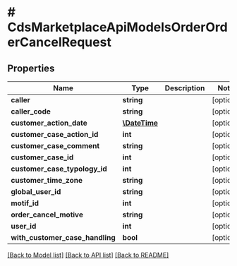 # # CdsMarketplaceApiModelsOrderOrderCancelRequest

## Properties

Name | Type | Description | Notes
------------ | ------------- | ------------- | -------------
**caller** | **string** |  | [optional]
**caller_code** | **string** |  | [optional]
**customer_action_date** | [**\DateTime**](\DateTime.md) |  | [optional]
**customer_case_action_id** | **int** |  | [optional]
**customer_case_comment** | **string** |  | [optional]
**customer_case_id** | **int** |  | [optional]
**customer_case_typology_id** | **int** |  | [optional]
**customer_time_zone** | **string** |  | [optional]
**global_user_id** | **string** |  | [optional]
**motif_id** | **int** |  | [optional]
**order_cancel_motive** | **string** |  | [optional]
**user_id** | **int** |  | [optional]
**with_customer_case_handling** | **bool** |  | [optional]

[[Back to Model list]](../../README.md#models) [[Back to API list]](../../README.md#endpoints) [[Back to README]](../../README.md)
